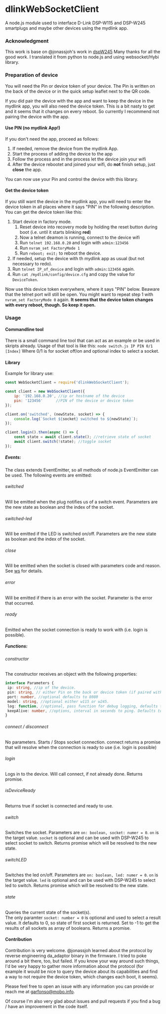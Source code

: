# dlinkWebSocketClient

A node.js module used to interface D-Link DSP-W115 and DSP-W245 smartplugs and maybe other devices using the mydlink app.

### Acknowledgment

This work is base on @jonassjoh's work in [dspW245](https://github.com/jonassjoh/dspW245/)
Many thanks for all the good work. I translated it from python to node.js and using websocket/Hybi library. 

### Preparation of device

You will need the Pin or device token of your device. 
The Pin is written on the back of the device or in the quick setup leaflet next to the
QR code. 

If you did pair the device with the app and want to keep the device in the mydlink app,
you will also need the device token. This is a bit nasty to get and it seems that it changes on every 
reboot. So currently I recommend not pairing the device with the app.

#### Use PIN (no mydlink App!)
If you don't need the app, proceed as follows:
1. If needed, remove the device from the mydlink App.
2. Start the process of adding the device to the app
3. Follow the process and in the process let the device join your wifi
4. After the device rebootet and joined your wifi, do **not** finish setup, just **close** the app.
 
 You can now use your Pin and control the device with this library. 

#### Get the device token
If you still want the device in the mydlink app, you will need to enter the device token
in all places where it says "PIN" in the following description. You can get the device token like this:
1. Start device in factory mode. 
   1. Reset device into recovery mode by holding the reset button during boot (i.e. until it starts blinking **red**)
   2. Now a telnet deamon is running, connect to the device wifi
   3. Run `telnet 192.168.0.20` and login with `admin:123456`
   4. Run `nvram_set FactoryMode 1`
   5. Run `reboot; exit;` to reboot the device.
2. If needed, setup the device with th mydlink app as usual (but not necessary to redo).
3. Run `telnet IP_of_device` and login with `admin:123456` again.
4. Run `cat /mydlink/config/device.cfg` and copy the value for `DeviceToken`.

Now use this device token everywhere, where it says "PIN" below. 
Beaware that the telnet port will still be open. You might want to repeat 
step 1 with `nvram_set FactoryMode 0` again. **It seems that the device token
changes with every reboot, though. So keep it open.**

### Usage

#### Commandline tool
There is a small command line tool that can act as an example or be used in skripts already.
Usage of that tool is like this:
`node switch.js IP PIN 0/1 [Index]` 
Where 0/1 is for socket off/on and optional index to select a socket.

#### Library
Example for library use:
```javascript
const WebSocketClient = require('dlinkWebSocketClient');

const client = new WebSocketClient({
    ip: '192.168.0.20', //ip or hostname of the device
    pin: '123456'      //PIN of the device or device token
});

client.on('switched', (newState, socket) => {
    console.log(`Socket ${socket} switched to ${newState}`);
});

client.login().then(async () => {
    const state = await client.state(); //retrieve state of socket
    await client.switch(!state); //toggle socket
});
```

##### Events:
The class extends EventEmitter, so all methods of node.js EventEmitter can be 
used. The following events are emitted:

###### switched
Will be emitted when the plug notifies us of a switch event. 
Parameters are the new state as boolean and the index of the socket.

###### switched-led
Will be emitted if the LED is switched on/off.
Parameters are the new state as boolean and the index of the socket.

###### close
Will be emitted when the socket is closed with parameters code and reason. See [ws](https://www.npmjs.com/package/ws) for details.

###### error
Will be emitted if there is an error with the socket. Parameter is the error that occurred.

###### ready
Emitted when the socket connection is ready to work with (i.e. login is possible).

##### Functions:
###### constructor
The constructor receives an object with the following properties:
```typescript
interface Parameters { 
 ip: string, //ip of the device.
 pin: string, // either Pin on the back or device token (if paired with App! Needs to be extracted, see readme).
 port: number, //optional defaults to 8080
 model: string, //optional either w115 or w245.
 log: function, //optional, pass function for debug logging, defaults to noop.
 keepAlive: number, //options, interval in seconds to ping. Defaults to 30. Use 0 to turn off.
}
```

###### connect / disconnect
No parameters. Starts / Stops socket connection.
connect returns a promise that will resolve when the connection is ready to use (i.e. login is possible)

###### login
Logs in to the device. Will call connect, if not already done. Returns promise.

###### isDeviceReady
Returns true if socket is connected and ready to use.

###### switch
Switches the socket. 
Parameters are `on: boolean, socket: numer = 0`.
`on` is the target value.
`socket` is optional and can be used with DSP-W245 to select socket to switch.
Returns promise which will be resolved to the new state.

###### switchLED
Switches the led on/off. 
Parameters are `on: boolean, led: numer = 0`.
`on` is the target value.
`led` is optional and can be used with DSP-W245 to select led to switch.
Returns promise which will be resolved to the new state.

###### state
Queries the current state of the socket(s).  
The only paramter `socket: number = 0` is optional and used to select a result
value. It defaults to 0, so state of first socket is returned. Set to -1 to
get the results of all sockets as array of booleans.
Returns a promise.

#### Contribution
Contribution is very welcome. @jonassjoh learned about the protocol by reverse engineering 
da_adaptor binary in the firmware. I tried to poke around a bit there, too, but failed. If you
know your way around such things, I'd be very happy to gather more information about the protocol
(for example it would be nice to query the device about its capabilities and find a way
to not require the device token, which changes each boot, it seems).

Please feel free to open an issue with any information you can provide or reach me at garfonso@mobo.info.

Of course I'm also very glad about issues and pull requests if you find a bug / have an improvement in the code itself. 
